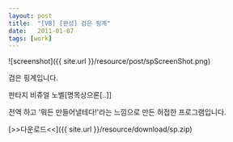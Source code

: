 ```yaml
---
layout: post
title:  "[VB] [완성] 검은 핑계"
date:   2011-01-07
tags: [work]
---
```


![screenshot]({{ site.url }}/resource/post/spScreenShot.png)

검은 핑계입니다.

판타지 비쥬얼 노벨[명목상으론[..]]

전역 하고 '뭐든 만들어낼테다!'라는 느낌으로 만든 허접한 프로그램입니다.

[>>다운로드<<]({{ site.url }}/resource/download/sp.zip)